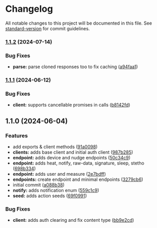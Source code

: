 # Changelog

All notable changes to this project will be documented in this file. See [standard-version](https://github.com/conventional-changelog/standard-version) for commit guidelines.

### [1.1.2](https://github.com/dvcol/withings-http-client/compare/v1.1.1...v1.1.2) (2024-07-14)


### Bug Fixes

* **parse:** parse cloned responses too to fix caching ([a94faa1](https://github.com/dvcol/withings-http-client/commit/a94faa141743505db41a0b23f5247d849272acc0))

### [1.1.1](https://github.com/dvcol/withings-http-client/compare/v1.1.0...v1.1.1) (2024-06-12)


### Bug Fixes

* **client:** supports cancellable promises in calls ([b8142fd](https://github.com/dvcol/withings-http-client/commit/b8142fdcfd9233df3d3cfdbe08a05c198ece7a63))

## 1.1.0 (2024-06-04)


### Features

* add exports & client methods ([91a0098](https://github.com/dvcol/withings-http-client/commit/91a0098f3532c478e6e5d2aaa78647c184e5b61a))
* **clients:** adds base client and initial auth client ([987b285](https://github.com/dvcol/withings-http-client/commit/987b285148a414c6199d5e188901c0a47cf114f7))
* **endpoint:** adds device and nudge endpoints ([50c34c9](https://github.com/dvcol/withings-http-client/commit/50c34c9eb3b6d16be09e1382586c97d191adae90))
* **endpoint:** adds heat, notify, raw-data, signature, sleep, stetho ([698b334](https://github.com/dvcol/withings-http-client/commit/698b3345bb6fdcf522124c2369d5b9d08875e190))
* **endpoint:** adds user and measure ([2e7bdff](https://github.com/dvcol/withings-http-client/commit/2e7bdffac522b5d6c93486d8b148ebffb02078f3))
* **endpoints:** create endpoint and minimal endpoints ([3279cb6](https://github.com/dvcol/withings-http-client/commit/3279cb695f34a44935f5d35c87512386f44cf402))
* initial commit ([a088b38](https://github.com/dvcol/withings-http-client/commit/a088b380c1bdf05b329d14a3b407b29f07673f37))
* **notify:** adds notification enum ([559c1c9](https://github.com/dvcol/withings-http-client/commit/559c1c9277b8b1f5a03c1d373753795bfab92e27))
* **seed:** adds action seeds ([69f0991](https://github.com/dvcol/withings-http-client/commit/69f09912bf2f584e61548e9ec089f41fadad8e2f))


### Bug Fixes

* **client:** adds auth clearing and fix content type ([bb9e2cd](https://github.com/dvcol/withings-http-client/commit/bb9e2cd4a12571f12aa9e4675915072996e3c396))
